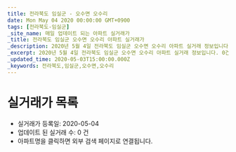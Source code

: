 ```yaml
---
title: 전라북도 임실군 - 오수면 오수리
date: Mon May 04 2020 00:00:00 GMT+0900
tags: [전라북도-임실군]
_site_name: 매일 업데이트 되는 아파트 실거래가
_title: 전라북도 임실군 오수면 오수리 아파트 실거래가
_description: 2020년 5월 4일 전라북도 임실군 오수면 오수리 아파트 실거래 정보입니다. 0건 아파트 정보가 있습니다.
_excerpt: 2020년 5월 4일 전라북도 임실군 오수면 오수리 아파트 실거래 정보입니다. 0건 아파트 정보가 있습니다.
_updated_time: 2020-05-03T15:00:00.000Z
_keywords: 전라북도,임실군,오수면,오수리
---
```






# 실거래가 목록
- 실거래가 등록일: 2020-05-04
- 업데이트 된 실거래 수: 0 건
- 아파트명을 클릭하면 외부 검색 페이지로 연결됩니다.




